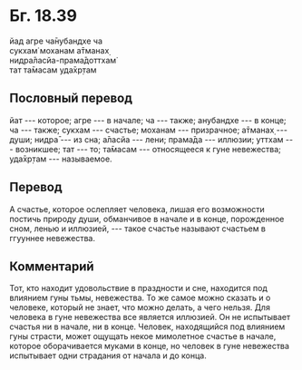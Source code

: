 # Бг. 18.39
йад агре ча̄нубандхе ча<br/>
сукхам̇ моханам а̄тманах̣<br/>
нидра̄ласйа-прама̄доттхам̇<br/>
тат та̄масам уда̄хр̣там
## Пословный перевод

йат --- которое; агре --- в начале; ча --- также; анубандхе --- в конце;
ча --- также; сукхам --- счастье; моханам --- призрачное; а̄тманах̣ ---
души; нидра̄ --- из сна; а̄ласйа --- лени; прама̄да --- иллюзии; уттхам ---
возникшее; тат --- то; та̄масам --- относящееся к гуне невежества;
уда̄хр̣там --- называемое.

## Перевод

А счастье, которое ослепляет человека, лишая его возможности постичь
природу души, обманчивое в начале и в конце, порожденное сном, ленью и
иллюзией, --- такое счастье называют счастьем в ггууннее невежества.

## Комментарий

Тот, кто находит удовольствие в праздности и сне, находится под влиянием
гуны тьмы, невежества. То же самое можно сказать и о человеке, который
не знает, что можно делать, а чего нельзя. Для человека в гуне
невежества все является иллюзией. Он не испытывает счастья ни в начале,
ни в конце. Человек, находящийся под влиянием гуны страсти, может
ощущать некое мимолетное счастье в начале, которое оборачивается муками
в конце, но человек в гуне невежества испытывает одни страдания от
начала и до конца.
